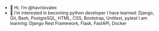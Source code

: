 - 👋 Hi, I’m @havrilovalex
- 👀 I’m interested in becoming python developer
I have learned:
  Django, Git, Bash, PostgreSQL, HTML, CSS, Bootstrap, Unittest, pytest
I am learning:
  Django Rest Framework, Flask, FastAPI, Docker
